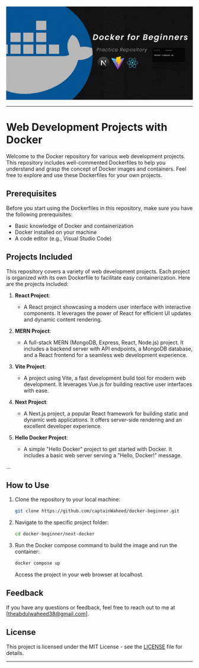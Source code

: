 ![Banner](/Social%20Media%20-%206.png)

---

# Web Development Projects with Docker

Welcome to the Docker repository for various web development projects. This repository includes well-commented Dockerfiles to help you understand and grasp the concept of Docker images and containers. Feel free to explore and use these Dockerfiles for your own projects.

## Prerequisites

Before you start using the Dockerfiles in this repository, make sure you have the following prerequisites:

- Basic knowledge of Docker and containerization
- Docker installed on your machine
- A code editor (e.g., Visual Studio Code)

## Projects Included

This repository covers a variety of web development projects. Each project is organized with its own Dockerfile to facilitate easy containerization. Here are the projects included:

1. **React Project**:

   - A React project showcasing a modern user interface with interactive components. It leverages the power of React for efficient UI updates and dynamic content rendering.

2. **MERN Project**:

   - A full-stack MERN (MongoDB, Express, React, Node.js) project. It includes a backend server with API endpoints, a MongoDB database, and a React frontend for a seamless web development experience.

3. **Vite Project**:

   - A project using Vite, a fast development build tool for modern web development. It leverages Vue.js for building reactive user interfaces with ease.

4. **Next Project**:

   - A Next.js project, a popular React framework for building static and dynamic web applications. It offers server-side rendering and an excellent developer experience.

5. **Hello Docker Project**:
   - A simple "Hello Docker" project to get started with Docker. It includes a basic web server serving a "Hello, Docker!" message.

...

## How to Use

1. Clone the repository to your local machine:

   ```bash
   git clone https://github.com/captainWaheed/docker-beginner.git
   ```

2. Navigate to the specific project folder:

   ```bash
   cd docker-beginner/next-docker
   ```

3. Run the Docker compose command to build the image and run the container:

   ```bash
   docker compose up
   ```

   Access the project in your web browser at localhost.

## Feedback

If you have any questions or feedback, feel free to reach out to me at [theabdulwaheed38@gmail.com].

## License

This project is licensed under the MIT License - see the [LICENSE](LICENSE) file for details.

---
